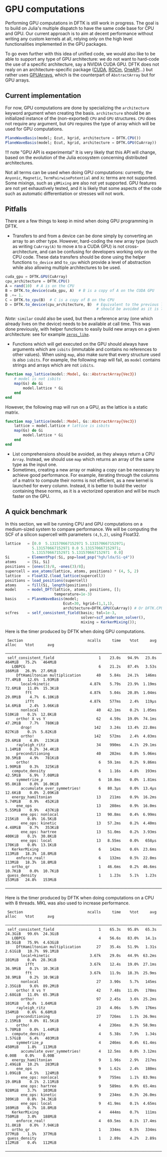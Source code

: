 # GPU computations

Performing GPU computations in DFTK is still work in progress. The goal is to build
on Julia's multiple dispatch to have the same code base for CPU and GPU. Our current
approach is to aim at decent performance without writing any custom kernels at all,
relying only on the high level functionalities implemented in the GPU packages.

To go even further with this idea of unified code, we would also like to be able to
support any type of GPU architecture: we do not want to hard-code the use of a
specific architecture, say a NVIDIA CUDA GPU. DFTK does not realy on an
architecture-specific package ([CUDA](https://github.com/JuliaGPU/CUDA.jl),
[ROCm](https://github.com/JuliaGPU/AMDGPU.jl),
[OneAPI](https://github.com/JuliaGPU/oneAPI.jl)...) but rather uses
[GPUArrays](https://github.com/JuliaGPU/GPUArrays.jl), which is the counterpart of
`AbstractArray` but for GPU arrays.

## Current implementation

For now, GPU computations are done by specializing the `architecture` keyword argument
when creating the basis. `architecture` should be an initialized instance of
the (non-exported) `CPU` and `GPU` structures. `CPU` does not require any argument,
but `GPU` requires the type of array which will be used for GPU computations.

```julia
PlaneWaveBasis(model; Ecut, kgrid, architecture = DFTK.CPU())
PlaneWaveBasis(model; Ecut, kgrid, architecture = DFTK.GPU(CuArray))
```
!!! note "GPU API is experimental"
    It is very likely that this API will change, based on the evolution of the
    Julia ecosystem concerning distributed architectures.

Not all terms can be used when doing GPU computations: currently, the `Anyonic`,
`Magnetic`, `TermPairwisePotential` and `Xc` terms are not supported. Some mixings,
such as `χ0Mixing` are also not yet supported. GPU features are not yet exhaustively
 tested, and it is likely that some aspects of the code such as automatic
 differentiation or stresses will not work.

## Pitfalls
There are a few things to keep in mind when doing GPU programming in DFTK.
- Transfers to and from a device can be done simply by converting an array to
an other type. However, hard-coding the new array type (such as writing
`CuArray(A)` to move `A` to a CUDA GPU) is not cross-architecture, and can
be confusing for developers working only on the CPU code. These data transfers
should be done using the helper functions `to_device` and `to_cpu` which
provide a level of abstraction while also allowing multiple architectures
to be used.
```julia
cuda_gpu = DFTK.GPU(CuArray)
cpu_architecture = DFTK.CPU()
A = rand(10)  # A is on the CPU
B = DFTK.to_device(cuda_gpu, A)  # B is a copy of A on the CUDA GPU
B .+= 1.
C = DFTK.to_cpu(B)  # C is a copy of B on the CPU
D = DFTK.to_device(cpu_architecture, B)  # Equivalent to the previous line, but
                                         # should be avoided as it is less clear
```
*Note:* `similar` could also be used, but then a reference array
(one which already lives on the device) needs to be available at call time.
This was done previously, with helper functions to easily build new arrays
on a given architecture: see for example
[`zeros_like`](https://github.com/JuliaMolSim/DFTK.jl/pull/711/commits/ce5da66009440bd8552429eb8cfe96944da16564).
- Functions which will get executed on the GPU should always have arguments
which are `isbits` (immutable and contains no references to other values).
When using `map`, also make sure that every structure used is also `isbits`.
For example, the following map will fail, as `model` contains strings and
arrays which are not `isbits`.
```julia
function map_lattice(model::Model, Gs::AbstractArray{Vec3})
    # model is not isbits
    map(Gs) do Gi
        model.lattice * Gi
    end
end
```
However, the following map will run on a GPU, as the lattice is a static matrix.
```julia
function map_lattice(model::Model, Gs::AbstractArray{Vec3})
    lattice = model.lattice # lattice is isbits
    map(Gs) do Gi
        model.lattice * Gi
    end
end
```
- List comprehensions should be avoided, as they always return a CPU `Array`.
Instead, we should use `map` which returns an array of the same type as the input
one.
- Sometimes, creating a new array or making a copy can be necessary to achieve good
performance. For example, iterating through the columns of a matrix to compute their
norms is not efficient, as a new kernel is launched for every column. Instead, it
is better to build the vector containing these norms, as it is a vectorized
operation and will be much faster on the GPU.

## A quick benchmark
In this section, we will be running CPU and GPU computations on a medium-sized system to compare performance. We will be computing the SCF of a silicon supercell with parameters `(4,5,2)`, using Float32.

```julia
lattice   = [0.0  5.131570667152971 5.131570667152971;
            5.131570667152971 0.0 5.131570667152971;
            5.131570667152971 5.131570667152971  0.0]
Si        = ElementPsp(:Si, psp=load_psp("hgh/lda/Si-q4"))
atoms     = [Si, Si]
positions = [ones(3)/8, -ones(3)/8];
supercell = ase_atoms(lattice, atoms, positions) * (4, 5, 2)
lattice   = Float32.(load_lattice(supercell))
positions = load_positions(supercell)
atoms     = fill(Si, length(positions))
model     = model_DFT(lattice, atoms, positions, [];
                      temperature=1e-3)
basis     = PlaneWaveBasis(model;
                          Ecut=30, kgrid=(1,1,1),
                          architecture=DFTK.GPU(CuArray)) # Or DFTK.CPU()
scfres    = self_consistent_field(basis; tol=1e-3,
                                  solver=scf_anderson_solver(),
                                  mixing = KerkerMixing());
```
Here is the timer produced by DFTK when doing GPU computations.
```
 Section                             ncalls     time    %tot     avg     alloc    %tot      avg
 ──────────────────────────────────────────────────────────────────────────────────────────────
 self_consistent_field                    1    23.0s   94.9%   23.0s    464MiB   75.2%   464MiB
   LOBPCG                                 6    21.2s   87.4%   3.53s    166MiB   26.9%  27.6MiB
     DftHamiltonian multiplication       40    5.84s   24.1%   146ms   77.4MiB   12.6%  1.93MiB
       local+kinetic                  4.87k    5.79s   23.9%  1.19ms   72.6MiB   11.8%  15.3KiB
         fft                          4.87k    5.04s   20.8%  1.04ms   29.0MiB    4.7%  6.10KiB
         ifft                         4.87k    577ms    2.4%   119μs   14.6MiB    2.4%  3.06KiB
       nonlocal                          40   42.1ms    0.2%  1.05ms    510KiB    0.1%  12.8KiB
     ortho! X vs Y                       62    4.59s   19.0%  74.1ms   47.2MiB    7.7%   780KiB
       drop!                            142    3.24s   13.4%  22.8ms    827KiB    0.1%  5.82KiB
       ortho!                           142    572ms    2.4%  4.03ms   29.6MiB    4.8%   213KiB
     rayleigh_ritz                       34    990ms    4.1%  29.1ms   1.14MiB    0.2%  34.4KiB
     preconditioning                     40    202ms    0.8%  5.06ms   30.5MiB    4.9%   781KiB
     ortho!                               6   59.1ms    0.2%  9.86ms   1.90MiB    0.3%   325KiB
   compute_density                        6    1.16s    4.8%   193ms   42.5MiB    6.9%  7.08MiB
     symmetrize_ρ                         6   10.8ms    0.0%  1.81ms   95.8KiB    0.0%  16.0KiB
       accumulate_over_symmetries!        6   80.3μs    0.0%  13.4μs   12.6KiB    0.0%  2.09KiB
   energy_hamiltonian                    13    211ms    0.9%  16.2ms   5.74MiB    0.9%   452KiB
     ene_ops                             13    208ms    0.9%  16.0ms   5.55MiB    0.9%   437KiB
       ene_ops: nonlocal                 13   90.8ms    0.4%  6.99ms    215KiB    0.0%  16.5KiB
       ene_ops: kinetic                  13   57.2ms    0.2%  4.40ms   4.48MiB    0.7%   353KiB
       ene_ops: hartree                  13   51.0ms    0.2%  3.93ms    400KiB    0.1%  30.8KiB
       ene_ops: local                    13   8.55ms    0.0%   658μs    170KiB    0.0%  13.1KiB
   KerkerMixing                           6    142ms    0.6%  23.6ms    113MiB   18.3%  18.8MiB
     enforce_real!                        6    132ms    0.5%  22.0ms    113MiB   18.3%  18.8MiB
   ortho_qr                               1   46.6ms    0.2%  46.6ms   10.7KiB    0.0%  10.7KiB
 guess_density                            1    1.23s    5.1%   1.23s    153MiB   24.8%   153MiB
 ──────────────────────────────────────────────────────────────────────────────────────────────
```

Here is the timer produced by DFTK when doing computations on a CPU with 8 threads. MKL was also used to increase performance.
```
 Section                             ncalls     time    %tot     avg     alloc    %tot      avg
 ──────────────────────────────────────────────────────────────────────────────────────────────
 self_consistent_field                    1    65.3s   95.8%   65.3s   24.3GiB   99.6%  24.3GiB
   LOBPCG                                 4    56.6s   83.0%   14.1s   18.5GiB   75.9%  4.63GiB
     DftHamiltonian multiplication       27    35.4s   51.9%   1.31s   2.61GiB   10.7%  99.1MiB
       local+kinetic                  3.67k    29.0s   44.9%  63.2ms    101MiB    0.4%  28.3KiB
         ifft                         3.67k    12.4s   19.0%  27.1ms   36.9MiB    0.1%  10.3KiB
         fft                          3.67k    11.9s   18.3%  25.9ms   38.9MiB    0.2%  10.9KiB
       nonlocal                          27    3.90s    5.7%   145ms   2.35GiB    9.6%  89.2MiB
     ortho! X vs Y                       42    7.48s   11.0%   178ms   2.68GiB   11.0%  65.3MiB
       ortho!                            97    2.45s    3.6%  25.2ms    101MiB    0.4%  1.04MiB
     rayleigh_ritz                       23    4.06s    5.9%   176ms    154MiB    0.6%  6.68MiB
     preconditioning                     27    726ms    1.1%  26.9ms   2.15MiB    0.0%  81.5KiB
     ortho!                               4    236ms    0.3%  58.9ms   5.78MiB    0.0%  1.44MiB
   compute_density                        4    5.38s    7.9%   1.34s   1.57GiB    6.4%   403MiB
     symmetrize_ρ                         4    246ms    0.4%  61.4ms    450MiB    1.8%   113MiB
       accumulate_over_symmetries!        4   12.5ms    0.0%  3.12ms     0.00B    0.0%    0.00B
   energy_hamiltonian                     9    1.96s    2.9%   217ms   2.49GiB   10.2%   283MiB
     ene_ops                              9    1.62s    2.4%   180ms   1.09GiB    4.5%   124MiB
       ene_ops: nonlocal                  9    755ms    1.1%  83.9ms   19.0MiB    0.1%  2.11MiB
       ene_ops: hartree                   9    589ms    0.9%  65.4ms    928MiB    3.7%   103MiB
       ene_ops: kinetic                   9    234ms    0.3%  26.0ms    309KiB    0.0%  34.3KiB
       ene_ops: local                     9   41.9ms    0.1%  4.65ms    169MiB    0.7%  18.8MiB
   KerkerMixing                           4    444ms    0.7%   111ms    750MiB    3.0%   188MiB
     enforce_real!                        4   69.5ms    0.1%  17.4ms   31.8KiB    0.0%  7.94KiB
   ortho_qr                               1    334ms    0.5%   334ms    377MiB    1.5%   377MiB
 guess_density                            1    2.89s    4.2%   2.89s    112MiB    0.4%   112MiB
 ──────────────────────────────────────────────────────────────────────────────────────────────
```
